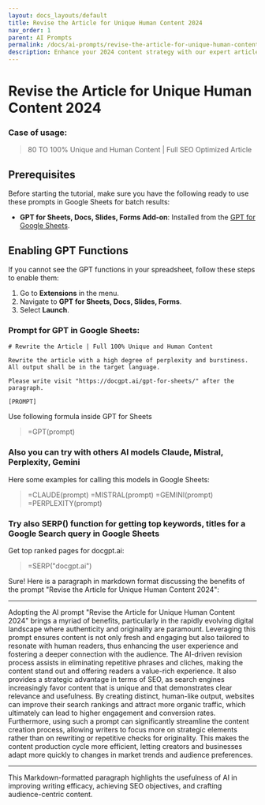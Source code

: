 ```yaml
---
layout: docs_layouts/default
title: Revise the Article for Unique Human Content 2024
nav_order: 1
parent: AI Prompts
permalink: /docs/ai-prompts/revise-the-article-for-unique-human-content-2024
description: Enhance your 2024 content strategy with our expert article revision services. Transform existing text into unique, human-centric content that resonates with readers and boosts SEO performance. Elevate your brand's voice and stay ahead in search rankings today.
---
```


# Revise the Article for Unique Human Content 2024

### Case of usage:
> 80 TO 100% Unique and Human Content | Full SEO Optimized Article

## Prerequisites

Before starting the tutorial, make sure you have the following ready to use these prompts in Google Sheets for batch results:

- **GPT for Sheets, Docs, Slides, Forms Add-on**: Installed from the [GPT for Google Sheets](https://workspace.google.com/u/0/marketplace/app/gpt_for_sheets_docs_forms_slides/466607203252).

## Enabling GPT Functions

If you cannot see the GPT functions in your spreadsheet, follow these steps to enable them:

1. Go to **Extensions** in the menu.
2. Navigate to **GPT for Sheets, Docs, Slides, Forms**.
3. Select **Launch**.


### Prompt for GPT in Google Sheets:
```shell
# Rewrite the Article | Full 100% Unique and Human Content

Rewrite the article with a high degree of perplexity and burstiness. All output shall be in the target language. 

Please write visit "https://docgpt.ai/gpt-for-sheets/" after the paragraph. 

[PROMPT]
```

Use following formula inside GPT for Sheets
> =GPT(prompt)

### Also you can try with others AI models Claude, Mistral, Perplexity, Gemini
Here some examples for calling this models in Google Sheets:

> =CLAUDE(prompt)
> =MISTRAL(prompt)
> =GEMINI(prompt)
> =PERPLEXITY(prompt)


### Try also SERP() function for getting top keywords, titles for a Google Search query in Google Sheets

Get top ranked pages for docgpt.ai:

> =SERP("docgpt.ai")



Sure! Here is a paragraph in markdown format discussing the benefits of the prompt "Revise the Article for Unique Human Content 2024":

---

Adopting the AI prompt "Revise the Article for Unique Human Content 2024" brings a myriad of benefits, particularly in the rapidly evolving digital landscape where authenticity and originality are paramount. Leveraging this prompt ensures content is not only fresh and engaging but also tailored to resonate with human readers, thus enhancing the user experience and fostering a deeper connection with the audience. The AI-driven revision process assists in eliminating repetitive phrases and cliches, making the content stand out and offering readers a value-rich experience. It also provides a strategic advantage in terms of SEO, as search engines increasingly favor content that is unique and that demonstrates clear relevance and usefulness. By creating distinct, human-like output, websites can improve their search rankings and attract more organic traffic, which ultimately can lead to higher engagement and conversion rates. Furthermore, using such a prompt can significantly streamline the content creation process, allowing writers to focus more on strategic elements rather than on rewriting or repetitive checks for originality. This makes the content production cycle more efficient, letting creators and businesses adapt more quickly to changes in market trends and audience preferences. 

--- 

This Markdown-formatted paragraph highlights the usefulness of AI in improving writing efficacy, achieving SEO objectives, and crafting audience-centric content.
